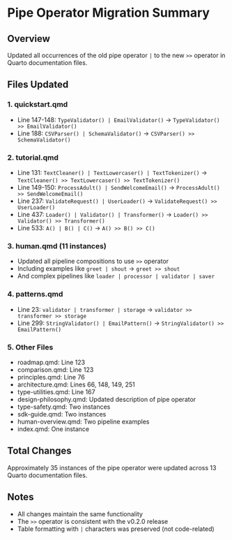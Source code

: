 # Pipe Operator Migration Summary

## Overview
Updated all occurrences of the old pipe operator `|` to the new `>>` operator in Quarto documentation files.

## Files Updated

### 1. quickstart.qmd
- Line 147-148: `TypeValidator() | EmailValidator()` → `TypeValidator() >> EmailValidator()`
- Line 188: `CSVParser() | SchemaValidator()` → `CSVParser() >> SchemaValidator()`

### 2. tutorial.qmd
- Line 131: `TextCleaner() | TextLowercaser() | TextTokenizer()` → `TextCleaner() >> TextLowercaser() >> TextTokenizer()`
- Line 149-150: `ProcessAdult() | SendWelcomeEmail()` → `ProcessAdult() >> SendWelcomeEmail()`
- Line 237: `ValidateRequest() | UserLoader()` → `ValidateRequest() >> UserLoader()`
- Line 437: `Loader() | Validator() | Transformer()` → `Loader() >> Validator() >> Transformer()`
- Line 533: `A() | B() | C()` → `A() >> B() >> C()`

### 3. human.qmd (11 instances)
- Updated all pipeline compositions to use `>>` operator
- Including examples like `greet | shout` → `greet >> shout`
- And complex pipelines like `loader | processor | validator | saver`

### 4. patterns.qmd
- Line 23: `validator | transformer | storage` → `validator >> transformer >> storage`
- Line 299: `StringValidator() | EmailPattern()` → `StringValidator() >> EmailPattern()`

### 5. Other Files
- roadmap.qmd: Line 123
- comparison.qmd: Line 123
- principles.qmd: Line 76
- architecture.qmd: Lines 66, 148, 149, 251
- type-utilities.qmd: Line 167
- design-philosophy.qmd: Updated description of pipe operator
- type-safety.qmd: Two instances
- sdk-guide.qmd: Two instances
- human-overview.qmd: Two pipeline examples
- index.qmd: One instance

## Total Changes
Approximately 35 instances of the pipe operator were updated across 13 Quarto documentation files.

## Notes
- All changes maintain the same functionality
- The `>>` operator is consistent with the v0.2.0 release
- Table formatting with `|` characters was preserved (not code-related)